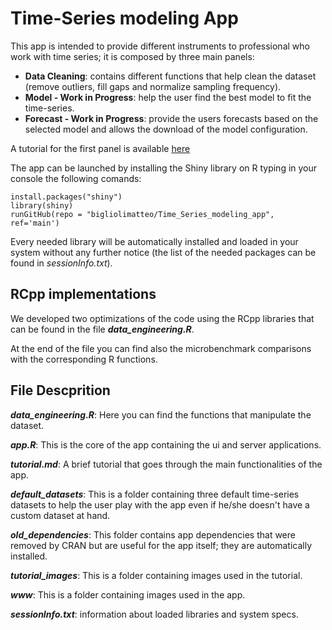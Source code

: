 # Time-Series modeling App
This app is intended to provide different instruments to professional who work with time series; it is composed by three main panels:

* **Data Cleaning**: contains different functions that help clean the dataset (remove outliers, fill gaps and normalize sampling frequency).
* **Model - Work in Progress**: help the user find the best model to fit the time-series.
* **Forecast - Work in Progress**: provide the users forecasts based on the selected model and allows the download of the model configuration.

A tutorial for the first panel is available [here](https://github.com/bigliolimatteo/Time_Series_modeling_app/blob/main/tutorial.md)

The app can be launched by installing the Shiny library on R typing in your console the following comands: 

`install.packages("shiny")`\
`library(shiny)` \
`runGitHub(repo = "bigliolimatteo/Time_Series_modeling_app", ref='main')`

Every needed library will be automatically installed and loaded in your system without any further notice (the list of the needed packages can be found in *sessionInfo.txt*).

## RCpp implementations
We developed two optimizations of the code using the RCpp libraries that can be found in the file ***data_engineering.R***.

At the end of the file you can find also the microbenchmark comparisons with the corresponding R functions. 

## File Descprition
***data_engineering.R***: 
Here you can find the functions that manipulate the dataset.

***app.R***: 
This is the core of the app containing the ui and server applications. 

***tutorial.md***: A brief tutorial that goes through the main functionalities of the app.

***default_datasets***:
This is a folder containing three default time-series datasets to help the user play with the app even if he/she doesn't have a custom dataset at hand.

***old_dependencies***:
This folder contains app dependencies that were removed by CRAN but are useful for the app itself; they are automatically installed.

***tutorial_images***:
This is a folder containing images used in the tutorial.

***www***:
This is a folder containing images used in the app.

***sessionInfo.txt***: information about loaded libraries and system specs.